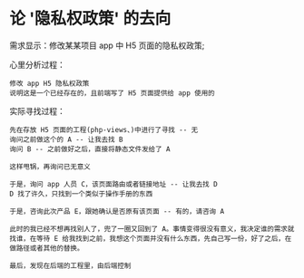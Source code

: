 # 论 '隐私权政策' 的去向

需求显示：修改某某项目 app 中 H5 页面的隐私权政策;

心里分析过程：

    修改 app H5 隐私权政策
    说明这是一个已经存在的，且前端写了 H5 页面提供给 app 使用的

实际寻找过程：

    先在存放 H5 页面的工程(php-views、)中进行了寻找 -- 无
    询问之前做这个的 A -- 让我去找 B
    询问 B -- 之前做好之后，直接将静态文件发给了 A
    
    这样甩锅，再询问已无意义

    于是，询问 app 人员 C，该页面路由或者链接地址 -- 让我去找 D
    D 找了许久，只找到一个类似于操作手册的东西

    于是，咨询此次产品 E，跟她确认是否原有该页面 -- 有的，请咨询 A
    
    此时的我已经不想再找别人了，兜了一圈又回到了 A。事情变得很没有意义，我决定谁的需求就找谁，在等待 E 给我找到之前，我想这个页面并没有什么东西，先自己写一份，好了之后，在做路径或者其他的替换。

    最后，发现在后端的工程里，由后端控制
    